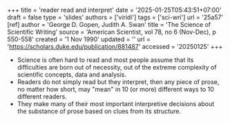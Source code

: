 +++
title = 'reader read and interpret'
date = '2025-01-25T05:43:51+07:00'
draft = false
type = 'slides'
authors = ['viridi']
tags = ['sci-wri']
url = '25a57'
[ref]
author = 'George D. Gopen, Judith A. Swan'
title = 'The Science of Scientific Writing'
source = 'American Scientist, vol 78, no 6 (Nov-Dec), p 550-558'
created = '1 Nov 1990'
updated = ''
url = 'https://scholars.duke.edu/publication/881487'
accessed = '20250125'
+++
<!--more-->

+ Science is often hard to read and most people assume that its difficulties are born out of necessity, out of the extreme complexity of scientific concepts, data and analysis.
+ Readers do not simply read but they interpret, then any piece of prose, no matter how short, may "mean" in 10 (or more) different ways to 10 different readers.
+ They make many of their most important interpretive decisions about the substance of prose based on clues from its structure.
